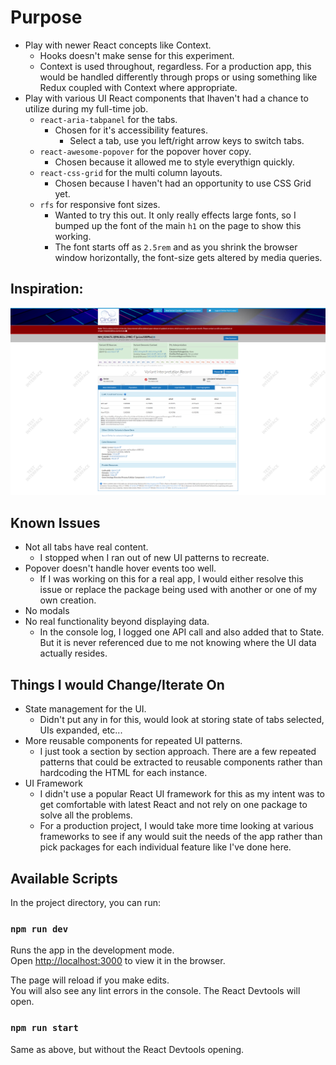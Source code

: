 # Purpose

- Play with newer React concepts like Context.
  - Hooks doesn't make sense for this experiment.
  - Context is used throughout, regardless. For a production app, this would be handled differently through props or using something like Redux coupled with Context where appropriate.
- Play with various UI React components that Ihaven't had a chance to utilize during my full-time job.
  - `react-aria-tabpanel` for the tabs.
    - Chosen for it's accessibility features.
      - Select a tab, use you left/right arrow keys to switch tabs.
  - `react-awesome-popover` for the popover hover copy.
    - Chosen because it allowed me to style everythign quickly.
  - `react-css-grid` for the multi column layouts.
    - Chosen because I haven't had an opportunity to use CSS Grid yet.
  - `rfs` for responsive font sizes.
    - Wanted to try this out. It only really effects large fonts, so I bumped up the font of the main `h1` on the page to show this working.
    - The font starts off as `2.5rem` and as you shrink the browser window horizontally, the font-size gets altered by media queries.

## Inspiration:

![Screenshot taken from tool](media/clingen_base_page.png)

## Known Issues

- Not all tabs have real content.
  - I stopped when I ran out of new UI patterns to recreate.
- Popover doesn't handle hover events too well.
  - If I was working on this for a real app, I would either resolve this issue or replace the package being used with another or one of my own creation.
- No modals
- No real functionality beyond displaying data.
  - In the console log, I logged one API call and also added that to State. But it is never referenced due to me not knowing where the UI data actually resides.

## Things I would Change/Iterate On

- State management for the UI.
  - Didn't put any in for this, would look at storing state of tabs selected, UIs expanded, etc...
- More reusable components for repeated UI patterns.
  - I just took a section by section approach. There are a few repeated patterns that could be extracted to reusable components rather than hardcoding the HTML for each instance.
- UI Framework
  - I didn't use a popular React UI framework for this as my intent was to get comfortable with latest React and not rely on one package to solve all the problems.
  - For a production project, I would take more time looking at various frameworks to see if any would suit the needs of the app rather than pick packages for each individual feature like I've done here.

## Available Scripts

In the project directory, you can run:

### `npm run dev`

Runs the app in the development mode.<br>
Open [http://localhost:3000](http://localhost:3000) to view it in the browser.

The page will reload if you make edits.<br>
You will also see any lint errors in the console.
The React Devtools will open.

### `npm run start`

Same as above, but without the React Devtools opening.
